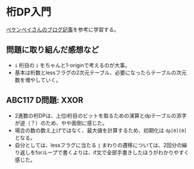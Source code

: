 # 桁DP入門

[ぺケンペイさんのブログ記事](https://pekempey.hatenablog.com/entry/2015/12/09/000603)を参考に学習する。

## 問題に取り組んだ感想など

- `i` 桁目の `i` をちゃんと1-originで考えるのが大事。
- 基本は桁数とlessフラグの2次元テーブル、必要になったらテーブルの次元数を増やしていく。

## ABC117 D問題: XXOR

- 2進数の桁DPは、上位i桁目のビットを取るための演算とdpテーブルの添字が逆（？）のため、やや面倒に感じた。
- 場合の数の数え上げではなく、最大値を計算するため、初期化は `dp[0][0]` となる。
- 自分としては、lessフラグに当たる `j` まわりの遷移については、2回分の繰り返しをforループで書くよりは、if文で全部手書きしたほうがわかりやすく感じた。
